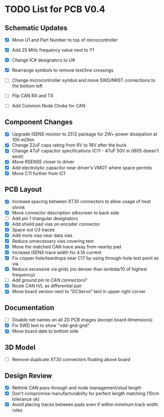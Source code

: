 # TODO List for PCB V0.4

## Schematic Updates
- [x] Move U1 and Part Number to top of microcontroller
- [x] Add 25 MHz frequency value next to Y1
- [x] Change IC# designators to U#
- [x] Rearrange symbols to remove text/line crossings
- [ ] Change microcontroller symbol and move SWD/NRST connections to the bottom left
- [ ] Flip CAN RX and TX
- [ ] Add Common Node Choke for CAN


## Component Changes
- [x] Upgrade ISENS resistor to 2512 package for 2W+ power dissipation at 100 mOhm
- [x] Change 22uF caps rating from 6V to 16V after the buck
- [x] Change 47uF capacitor specifications (C11 - 47uF 50V in 0805 doesn't exist)
- [x] Move RSENSE closer to driver
- [x] Add electrolytic capacitor near driver's VMOT where space permits
- [x] Move C11 further from IC1

## PCB Layout
- [x] Increase spacing between XT30 connectors to allow usage of heat shrink
- [x] Move connector description silkscreen to back side
- [ ] Add pin 1 triangular designators
- [x] Add shield pad vias on encoder connector
- [x] Space out U3 traces
- [x] Add more vias near data vias
- [x] Reduce unnecessary vias covering text
- [x] Move the matched CAN trace away from nearby pad
- [x] Increase ISENS trace width for 4.1A current
- [x] Fix copper hole/teardrops near C17 by using through-hole test point as via
- [x] Reduce excessive via grids (no denser than lambda/10 of highest frequency)
- [ ] *Add ground pin to CAN connectors?*
- [x] Route CAN H/L as differential pair
- [x] Move board version next to "DCServo" text in upper right corner

## Documentation
- [ ] Disable net names on all 2D PCB images (except board dimensions)
- [x] Fix SWD text to show "vdd-gnd-gnd"
- [x] Move board date to bottom side

## 3D Model
- [ ] Remove duplicate XT30 connectors floating above board

## Design Review
- [x] Rethink CAN pass-through and node management/stud length
- [x] Don't compromise manufacturability for perfect length matching (10cm tolerance ok)
- [x] Avoid placing traces between pads even if within minimum track width rules